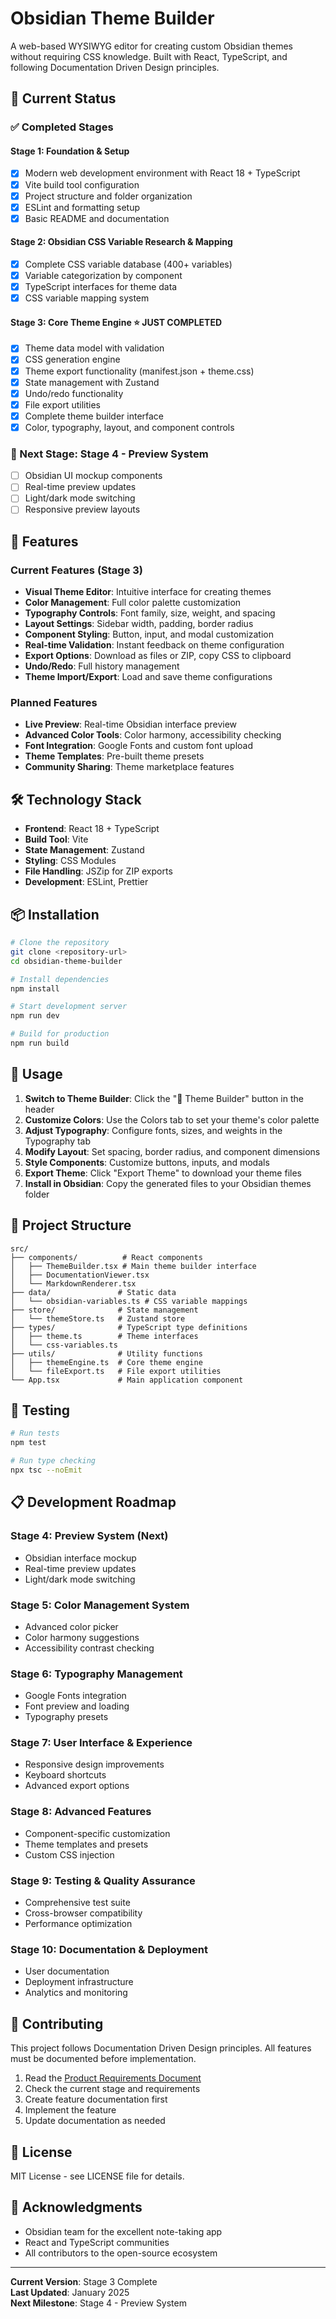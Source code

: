 # Obsidian Theme Builder

A web-based WYSIWYG editor for creating custom Obsidian themes without requiring CSS knowledge. Built with React, TypeScript, and following Documentation Driven Design principles.

## 🚀 Current Status

### ✅ Completed Stages

#### Stage 1: Foundation & Setup
- [x] Modern web development environment with React 18 + TypeScript
- [x] Vite build tool configuration
- [x] Project structure and folder organization
- [x] ESLint and formatting setup
- [x] Basic README and documentation

#### Stage 2: Obsidian CSS Variable Research & Mapping
- [x] Complete CSS variable database (400+ variables)
- [x] Variable categorization by component
- [x] TypeScript interfaces for theme data
- [x] CSS variable mapping system

#### Stage 3: Core Theme Engine ⭐ **JUST COMPLETED**
- [x] Theme data model with validation
- [x] CSS generation engine
- [x] Theme export functionality (manifest.json + theme.css)
- [x] State management with Zustand
- [x] Undo/redo functionality
- [x] File export utilities
- [x] Complete theme builder interface
- [x] Color, typography, layout, and component controls

### 🔄 Next Stage: Stage 4 - Preview System
- [ ] Obsidian UI mockup components
- [ ] Real-time preview updates
- [ ] Light/dark mode switching
- [ ] Responsive preview layouts

## 🎯 Features

### Current Features (Stage 3)
- **Visual Theme Editor**: Intuitive interface for creating themes
- **Color Management**: Full color palette customization
- **Typography Controls**: Font family, size, weight, and spacing
- **Layout Settings**: Sidebar width, padding, border radius
- **Component Styling**: Button, input, and modal customization
- **Real-time Validation**: Instant feedback on theme configuration
- **Export Options**: Download as files or ZIP, copy CSS to clipboard
- **Undo/Redo**: Full history management
- **Theme Import/Export**: Load and save theme configurations

### Planned Features
- **Live Preview**: Real-time Obsidian interface preview
- **Advanced Color Tools**: Color harmony, accessibility checking
- **Font Integration**: Google Fonts and custom font upload
- **Theme Templates**: Pre-built theme presets
- **Community Sharing**: Theme marketplace features

## 🛠️ Technology Stack

- **Frontend**: React 18 + TypeScript
- **Build Tool**: Vite
- **State Management**: Zustand
- **Styling**: CSS Modules
- **File Handling**: JSZip for ZIP exports
- **Development**: ESLint, Prettier

## 📦 Installation

```bash
# Clone the repository
git clone <repository-url>
cd obsidian-theme-builder

# Install dependencies
npm install

# Start development server
npm run dev

# Build for production
npm run build
```

## 🎨 Usage

1. **Switch to Theme Builder**: Click the "🎨 Theme Builder" button in the header
2. **Customize Colors**: Use the Colors tab to set your theme's color palette
3. **Adjust Typography**: Configure fonts, sizes, and weights in the Typography tab
4. **Modify Layout**: Set spacing, border radius, and component dimensions
5. **Style Components**: Customize buttons, inputs, and modals
6. **Export Theme**: Click "Export Theme" to download your theme files
7. **Install in Obsidian**: Copy the generated files to your Obsidian themes folder

## 📁 Project Structure

```
src/
├── components/          # React components
│   ├── ThemeBuilder.tsx # Main theme builder interface
│   ├── DocumentationViewer.tsx
│   └── MarkdownRenderer.tsx
├── data/               # Static data
│   └── obsidian-variables.ts # CSS variable mappings
├── store/              # State management
│   └── themeStore.ts   # Zustand store
├── types/              # TypeScript type definitions
│   ├── theme.ts        # Theme interfaces
│   └── css-variables.ts
├── utils/              # Utility functions
│   ├── themeEngine.ts  # Core theme engine
│   └── fileExport.ts   # File export utilities
└── App.tsx             # Main application component
```

## 🧪 Testing

```bash
# Run tests
npm test

# Run type checking
npx tsc --noEmit
```

## 📋 Development Roadmap

### Stage 4: Preview System (Next)
- Obsidian interface mockup
- Real-time preview updates
- Light/dark mode switching

### Stage 5: Color Management System
- Advanced color picker
- Color harmony suggestions
- Accessibility contrast checking

### Stage 6: Typography Management
- Google Fonts integration
- Font preview and loading
- Typography presets

### Stage 7: User Interface & Experience
- Responsive design improvements
- Keyboard shortcuts
- Advanced export options

### Stage 8: Advanced Features
- Component-specific customization
- Theme templates and presets
- Custom CSS injection

### Stage 9: Testing & Quality Assurance
- Comprehensive test suite
- Cross-browser compatibility
- Performance optimization

### Stage 10: Documentation & Deployment
- User documentation
- Deployment infrastructure
- Analytics and monitoring

## 🤝 Contributing

This project follows Documentation Driven Design principles. All features must be documented before implementation.

1. Read the [Product Requirements Document](PRD_Obsidian_Theme_Builder.md)
2. Check the current stage and requirements
3. Create feature documentation first
4. Implement the feature
5. Update documentation as needed

## 📄 License

MIT License - see LICENSE file for details.

## 🙏 Acknowledgments

- Obsidian team for the excellent note-taking app
- React and TypeScript communities
- All contributors to the open-source ecosystem

---

**Current Version**: Stage 3 Complete  
**Last Updated**: January 2025  
**Next Milestone**: Stage 4 - Preview System
